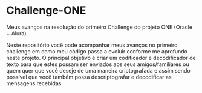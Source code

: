 # Challenge-ONE
Meus avanços na resolução do primeiro Challenge do projeto ONE (Oracle + Alura)

Neste repositório você pode acompanhar meus avanços no primeiro challenge em como meu código passa a evoluir conforme me aprofundo neste projeto. O principal objetivo é criar um codificador e decodificador de texto para que estes possam ser enviados aos seus amigos/familiares ou quem quer que você deseje de uma maneira criptografada e assim sendo possível que você também possa descriptografar e decodificar as mensagens recebidas. 

